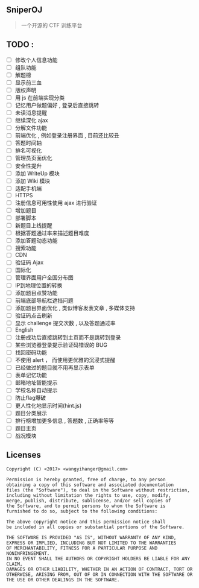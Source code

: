 SniperOJ  
---

> 一个开源的 CTF 训练平台

TODO :
---

- [ ] 修改个人信息功能  
- [ ] 组队功能  
- [ ] 解题榜  
- [ ] 显示前三血  
- [ ] 版权声明  
- [ ] 用 js 在前端实现分类  
- [ ] 记忆用户做题偏好 , 登录后直接跳转  
- [ ] 未读消息提醒  
- [ ] 继续深化 ajax  
- [ ] 分解文件功能  
- [ ] 前端优化 , 例如登录注册界面 , 目前还比较丑  
- [ ] 答题时间轴  
- [ ] 排名可视化  
- [ ] 管理员页面优化  
- [ ] 安全性提升  
- [ ] 添加 WriteUp 模块  
- [ ] 添加 Wiki 模块  
- [ ] 适配手机端  
- [ ] HTTPS  
- [ ] 注册信息可用性使用 ajax 进行验证  
- [ ] 增加题目  
- [ ] 部署脚本  
- [ ] 新题目上线提醒  
- [ ] 根据答题通过率来描述题目难度  
- [ ] 添加答题动态功能  
- [ ] 搜索功能  
- [ ] CDN  
- [ ] 验证码 Ajax  
- [ ] 国际化  
- [ ] 管理界面用户全国分布图  
- [ ] IP到地理位置的转换  
- [ ] 添加题目点赞功能  
- [ ] 前端底部导航栏遮挡问题  
- [ ] 添加题目界面优化 , 类似博客发表文章 , 多媒体支持  
- [ ] 验证码点击刷新  
- [ ] 显示 challenge 提交次数 , 以及答题通过率  
- [ ] English  
- [ ] 注册成功后直接跳转到主页而不是跳转到登录  
- [ ] 某些浏览器登录提示验证码错误的 BUG  
- [ ] 找回密码功能  
- [ ] 不使用 alert ， 而使用更优雅的沉浸式提醒  
- [ ] 已经做过的题目就不用再显示表单  
- [ ] 表单记忆功能  
- [ ] 邮箱地址智能提示  
- [ ] 学校名称自动提示  
- [ ] 防止flag爆破  
- [ ] 更人性化地显示时间(hint.js)  
- [ ] 题目分类展示  
- [ ] 排行榜增加更多信息 , 答题数 , 正确率等等  
- [ ] 题目主页  
- [ ] 战况模块  

Licenses
---
```
Copyright (C) <2017> <wangyihanger@gmail.com>

Permission is hereby granted, free of charge, to any person 
obtaining a copy of this software and associated documentation 
files (the "Software"), to deal in the Software without restriction, 
including without limitation the rights to use, copy, modify, 
merge, publish, distribute, sublicense, and/or sell copies of 
the Software, and to permit persons to whom the Software is 
furnished to do so, subject to the following conditions:

The above copyright notice and this permission notice shall 
be included in all copies or substantial portions of the Software.

THE SOFTWARE IS PROVIDED "AS IS", WITHOUT WARRANTY OF ANY KIND, 
EXPRESS OR IMPLIED, INCLUDING BUT NOT LIMITED TO THE WARRANTIES 
OF MERCHANTABILITY, FITNESS FOR A PARTICULAR PURPOSE AND NONINFRINGEMENT. 
IN NO EVENT SHALL THE AUTHORS OR COPYRIGHT HOLDERS BE LIABLE FOR ANY CLAIM, 
DAMAGES OR OTHER LIABILITY, WHETHER IN AN ACTION OF CONTRACT, TORT OR 
OTHERWISE, ARISING FROM, OUT OF OR IN CONNECTION WITH THE SOFTWARE OR 
THE USE OR OTHER DEALINGS IN THE SOFTWARE.
```
